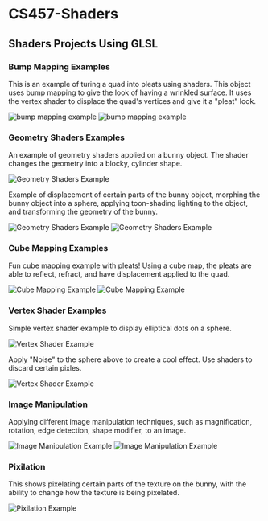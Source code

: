 # CS457-Shaders

## Shaders Projects Using GLSL  

### Bump Mapping Examples
This is an example of turing a quad into pleats using shaders. This object uses bump mapping to give the look of having a wrinkled surface. It uses the vertex shader to displace the quad's vertices and give it a "pleat" look. 

![bump mapping example](./example-images/bump-mapping-1.jpg)
![bump mapping example](./example-images/bump-mapping-2.jpg)

### Geometry Shaders Examples
An example of geometry shaders applied on a bunny object. The shader changes the geometry into a blocky, cylinder shape.  

![Geometry Shaders Example](./example-images/cyl-bunny.jpg)

Example of displacement of certain parts of the bunny object, morphing the bunny object into a sphere, applying toon-shading lighting to the object, and transforming the geometry of the bunny. 

![Geometry Shaders Example](./example-images/toon-shading-geom-distort-1.jpg)
![Geometry Shaders Example](./example-images/toon-shading-geom-distort-2.jpg)


### Cube Mapping Examples
Fun cube mapping example with pleats! Using a cube map, the pleats are able to reflect, refract, and have displacement applied to the quad. 

![Cube Mapping Example](./example-images/cube-mapping-1.jpg)
![Cube Mapping Example](./example-images/cube-mapping-2.jpg)

### Vertex Shader Examples
Simple vertex shader example to display elliptical dots on a sphere.

![Vertex Shader Example](./example-images/sphere.jpg)

Apply "Noise" to the sphere above to create a cool effect. Use shaders to discard certain pixles. 

![Vertex Shader Example](./example-images/Noise.jpg)


### Image Manipulation
Applying different image manipulation techniques, such as magnification, rotation, edge detection, shape modifier, to an image. 

![Image Manipulation Example](./example-images/Image-Manipulation-1.jpg)
![Image Manipulation Example](./example-images/Image-Manipulation-2.jpg)


### Pixilation

This shows pixelating certain parts of the texture on the bunny, with the ability to change how the texture is being pixelated.

![Pixilation Example](./example-images/pixel-bunny.jpg)
